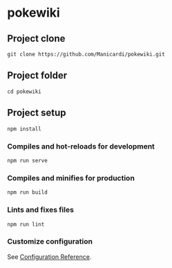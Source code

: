 # pokewiki

## Project clone
```
git clone https://github.com/Manicardi/pokewiki.git
```

## Project folder
```
cd pokewiki
```

## Project setup
```
npm install
```

### Compiles and hot-reloads for development
```
npm run serve
```

### Compiles and minifies for production
```
npm run build
```

### Lints and fixes files
```
npm run lint
```

### Customize configuration
See [Configuration Reference](https://cli.vuejs.org/config/).
